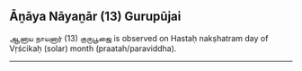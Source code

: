 ## Āṉāya Nāyaṉār (13) Gurupūjai
ஆனாய நாயனார் (13) குருபூஜை is observed on Hastaḥ nakṣhatram day of Vṛścikaḥ (solar) month (praatah/paraviddha).



---
